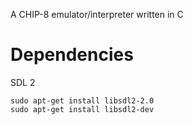 A CHIP-8 emulator/interpreter written in C

# Dependencies
SDL 2
```
sudo apt-get install libsdl2-2.0
sudo apt-get install libsdl2-dev
```
